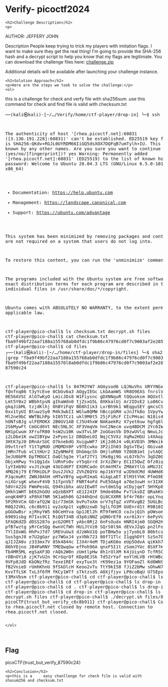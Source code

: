 
<!DOCTYPE html>
<html>

<body>
    <h1>Verify- picoctf2024</h1>

    <h2>Challenge Description</h2>
    <p> 
AUTHOR: JEFFERY JOHN

Description
People keep trying to trick my players with imitation flags. I want to make sure they get the real thing! I'm going to provide the SHA-256 hash and a decrypt script to help you know that my flags are legitimate.
You can download the challenge files here:
<a href="https://artifacts.picoctf.net/c_rhea/20/challenge.zip">challenge.zip</a>

Additional details will be available after launching your challenge instance.

</p>
 
    <h2>Solution Approach</h2>
    <p>Here are the steps we took to solve the challenge:</p>
    <ol>
this is a challenge for check and verfy file with sha256sum .use this command for check and find file is valid with checksum.txt
    <pre>
──(kali㉿kali)-[~/…/Verify/home/ctf-player/drop-in]
└─$ ssh -p 52768 ctf-player@rhea.picoctf.net
 

The authenticity of host '[rhea.picoctf.net]:60831 ([3.136.191.228]:60831)' can't be established.
ED25519 key fingerprint is SHA256:QKdv+RGJL0UYRDM66IiGQ5dsXOX7DQFqB7umTylh+IU.
This key is not known by any other names.
Are you sure you want to continue connecting (yes/no/[fingerprint])? yes
Warning: Permanently added '[rhea.picoctf.net]:60831' (ED25519) to the list of known hosts.
ctf-player@rhea.picoctf.net's password: 
Welcome to Ubuntu 20.04.3 LTS (GNU/Linux 6.5.0-1014-aws x86_64)

 * Documentation:  https://help.ubuntu.com
 * Management:     https://landscape.canonical.com
 * Support:        https://ubuntu.com/advantage

This system has been minimized by removing packages and content that are
not required on a system that users do not log into.

To restore this content, you can run the 'unminimize' command.

The programs included with the Ubuntu system are free software;
the exact distribution terms for each program are described in the
individual files in /usr/share/doc/*/copyright.

Ubuntu comes with ABSOLUTELY NO WARRANTY, to the extent permitted by
applicable law.

ctf-player@pico-chall$ ls
checksum.txt  decrypt.sh  files
ctf-player@pico-chall$ cat checksum.txt
fba9f49bf22aa7188a155768ab0dfdc1f9b86c47976cd0f7c9003af2e20598f7
ctf-player@pico-chall$ cd files
┌──(kali㉿kali)-[~/…/home/ctf-player/drop-in/files]
└─$ sha256sum * |grep "fba9f49bf22aa7188a155768ab0dfdc1f9b86c47976cd0f7c9003af2e20598f7"
fba9f49bf22aa7188a15576l8ab0dfdc1f9b86c47976cd0f7c9003af2e20598f7  87590c24

ctf-player@pico-chall$ ls
047MJYW7  AOAysod6  LQJNuVhs  URYYNGxZ  fQnfnq06  t3yYcEve
0CbGv6a3  AOgyIEGc  LkGAamWS  VR8O9EAS  fnrslV0R  t7jXqCcv
0E56AVSC  AlGTwKyO  LmicJDs8  W1Fiysnc  gDXNNquR  tQQuoksm
0QUxtltc  AmQLyNou  Lmt5Y0x2  WBbhtpsN  gIhaWdn0  tjZsxG5L
0XKkalUj  Ar2IDsE2  Lo86CvQ9  WBv990nM  gkqJibML  tzjdKlhj
0hBYiFqV  BD8hIik3  LxrBh9k1  WEqguSEY  gmcsCSX3  uDj1e5QR
0xx1tyUI  BtuwzSy0  M4k3wbII  WGlw8QMW  hBccpGRH  uJnJfk8o
1VpyYwwh  C8QQ7gyc  Ml2ne9bC  WWTBLhPp  hI05TCz1  ukl9M0t5
25jFiRcF  CIcPHsac  N18is4D1  WdGGv43K  hONfsBJg  ulFEMOKX
2B0GV1AB  CJ5U4hxW  NAKaekRz  X7yet6uw  hgfq6lwn  umDaEkFr
2SbMywFt  CmGCd6Vt  NEc5NL3C  XF3VmqVm  hnC2Necm  uvq4BDCM
2Yc6IWTg  D6DGyxjR  NH1pCwum  XFrufR80  hsW2u10K  uw3TvL3P
2oGGasVb  D9zwUVlq  NmuLJcjD  XQJcaZgW  i2LDbe1K  uwZIBYpw
2xPyec1z  DBQbeL0I  NqjC5VXz  XqRw2HGU  i4XAopa0  uz0yrxxD
3HtK7pJ0  DRnArSUC  O7knebdG  XuigwWF7  iKj2d6J4  v0LKVD3h
3MWxikbL  DSwFiycn  O9vttreT  Y1tTgMUD  iMQMDV0F  v9TEcwko
3P2iIh03  DgSvTEwj  OGiva8vH  YEjiR5zf  jHRn7Fub  vC1tHUr2
3ZyNMmFE  DhGmqcSh  OHjloRN0  YZ0OB1mt  jvtAQCHw  vGHNz4al
3eJU0bPR  DpTMOGCI  OaQl5g3e  Ylaf2TY1  lMx8gj9G  vL0JYb7n
3qDZ0GiM  DxlIKqf0  ObjxHPwy  Yn1Qg1dx  lURnFs0v  vY5qGrrd
3rXzZWry  EC1I5QwZ  Ofz0iqFX  Ypof7Dgr  lyYImb9U  vvJtzkqH
43UId6P7  EXORCadn  Ot4mYM7x  ZM8AYtlG  mMUJICI9  w3o3t3VK
4MQ26j79  EfRHiDLP  Ous2JVk2  ZVhZ6QYU  mpJ16YYd  wJD9dCMd
4UWHd6Hh  Eg5lVJUw  PJqcmuRt  ZWNJ0AhH  nMTwYBYg  wgvRImaG
4iAgLaET  ElM3tYhK  PfmG9EIR  ZZSXid5R  niXGrsgK  whevF4V0
51fpnVb7  FNRT4oFd  PvE5OAg4  a76e3swH  nr3IXKgz  x1wlAOTr
58VrA22G  FWmPesGL  Q94hibhx  aUzIEw0T  nvtdmSSg  xCDyjqeT
5HYKp822  FXHBxQjZ  QHkh1WHT  bE62hGOU  oQzbBXPT  xE1I24IF
5Hde480w  Fv7iksDZ  QRakKVta  bNDt5rfT  onqK4HP3  xP8hXfNR
5K1a6h06  G244hQnd  Qi0CXXRR  bf4r768r  opLYnq5q  xQMWIZBH
5P2RhVCm  GDrafQ2W  Qir73mSK  bvPuToXm  orV7qTqZ  xVPXvgB2
5UGLBciS  GHuWjeJ9  R0QJ2VKL  c6c8b911  oy2oXp1t  xgBUzxwD
5glLfO3M  GUEnrd1t  R9B10IsM  cYQJTzGN  pGGOwBsr  xjRhyYW5
60CeHYva  Gp1JEl2h  RT9fmHCO  coJvjQ1h  pOWsomAC  xrUttVxO
69891sbg  H7Ixs9CI  RiQGT34B  d3p6iNNZ  pQNOrEf0  xxr0iXrr
6ePyVUQ2  HDYiL2qX  SFAQKdZD  dDSS287o  pcG2OMtT  yAbc0Rj2
6nFsOudx  HNRI4jm0  SGQH2HKl  dDuPGuwH  pfB7wztg  yRrCeSQg
6wnVCfWh  HUiJtVz0  SQrS0l9A  dEVxJ2qG  pn2lFoDd  yi2zkQtL
7YlIOxWG  HhPvJ7d7  SREVuUw3  dJzWkU1Q  poTBHw5o  yj7yobL0
80btcs9b  Ht3OiHhF  Sus5gnJ8  e7U2gGar  pz7WGxJ4  yxVNk723
80f71Tlc  I1gghDYt  SzSn7OcI  eHMqnmO6  qJIJZA0v  z333mx7V
85k4844c  IJX4r4eM  TDjaKG6o  eUp5OdvA  qiKkh7L2  zNtZNpTg
86hYDjno  JB4PaRNY  TMEQwqGw  efPoh96A  qnxF5I1t  zSomJYUc
8SXF7mDb  JqYRPdED  Tb4MR5ML  egSaXF3D  rAQk2W0n  zUmtlpHw
8h1rOlXM  K4jUiynD  TcfR5Cf6  enUaRS4w  rDBnOYi8  zjK7vU2n
9CrGqrOf  KDp8EJSk  Td52rYaf  eoYlHLVB  rHtWBcCX  zlkIRSOv
9VFp8JdD  KbONzfRz  Texe1REf  exyTux3t  rK99ez1a
9YOFaoZl  Kd0WNtCU  ThXpDtur  fB2VnieD  rUmhKhnU
9fSkDlcH  Keoo2vTu  TtY9kI58  fJiZ2bMw  sOhwN7cV
9spBfMu7  KvvTfLSK  TxL3f6fM  fKCy1WTf  sTktzsdS
A0Xjfjyv  LP8coBqU  U7SEpsXd  fPrKO8V5  t3MxVbsm
ctf-player@pico-chall$ cd
ctf-player@pico-chall$ ls
drop-in
ctf-player@pico-chall$ cd
ctf-player@pico-chall$ ls
drop-in
ctf-player@pico-chall$ cd .
ctf-player@pico-chall$ ls
drop-in
ctf-player@pico-chall$ cd drop-in
ctf-player@pico-chall$ ls
checksum.txt  decrypt.sh  files
ctf-player@pico-chall$ ./decrypt.sh files/87590c24
picoCTF{trust_but_verify_c6c8b911}
ctf-player@pico-chall$ Connecshation to rhea.picoctf.net closed by remote host.
Connection to rhea.picoctf.net closed.
</pre>
    
    </ol>
<br>
    <h2>Flag</h2>
    <p class="flag">picoCTF{trust_but_verify_87590c24}
</p>

    <h2>Conclusion</h2>
    <p>this is a     easy chanllenge for check file is valid with shasum256 and checksum.txt
</p>
</body>
</html>



